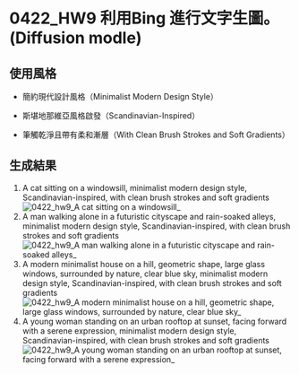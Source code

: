 # 0422_HW9 利用Bing 進行文字生圖。(Diffusion modle)

## 使用風格
- 簡約現代設計風格（Minimalist Modern Design Style）

- 斯堪地那維亞風格啟發（Scandinavian-Inspired）

- 筆觸乾淨且帶有柔和漸層（With Clean Brush Strokes and Soft Gradients）

## 生成結果
1. A cat sitting on a windowsill, minimalist modern design style, Scandinavian-inspired, with clean brush strokes and soft gradients
![0422_hw9_A cat sitting on a windowsill_](https://github.com/user-attachments/assets/532cfdde-b3bd-4678-8867-2a9925352269)
2. A man walking alone in a futuristic cityscape and  rain-soaked alleys, minimalist modern design style, Scandinavian-inspired, with clean brush strokes and soft gradients  
![0422_hw9_A man walking alone in a futuristic cityscape and  rain-soaked alleys_](https://github.com/user-attachments/assets/1d344650-3c4e-42b6-802b-5f3292c600f6)
3. A modern minimalist house on a hill, geometric shape, large glass windows, surrounded by nature, clear blue sky, minimalist modern design style, Scandinavian-inspired, with clean brush strokes and soft gradients 
![0422_hw9_A modern minimalist house on a hill, geometric shape, large glass windows, surrounded by nature, clear blue sky_](https://github.com/user-attachments/assets/0cc13849-d236-465f-9d43-94b04e094697)
4. A young woman standing on an urban rooftop at sunset, facing forward with a serene expression, minimalist modern design style, Scandinavian-inspired, with clean brush strokes and soft gradients
![0422_hw9_A young woman standing on an urban rooftop at sunset, facing forward with a serene expression_](https://github.com/user-attachments/assets/ad32c3eb-06de-4378-9810-ba23c3f70f59)




